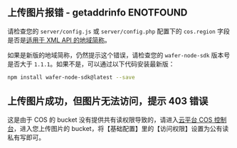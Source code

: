 ## 上传图片报错 - getaddrinfo ENOTFOUND

请检查您的 `server/config.js` 或 `server/config.php` 配置下的 `cos.region` 字段是否是[适用于 XML API 的地域简称](http://tcecqpoc.fsphere.cn/document/product/436/6224)。

如果是新版的地域简称，仍然提示这个错误，请检查您的 `wafer-node-sdk` 版本号是否大于 `1.1.1`。如果不是，可以通过以下代码安装最新版：

```bash
npm install wafer-node-sdk@latest --save
```

## 上传图片成功，但图片无法访问，提示 403 错误

这是由于 COS 的 bucket 没有提供共有读权限导致的，请进入[云平台 COS 控制台](http://console.tce.fsphere.cn/cos)，进入您上传图片的 bucket，将【基础配置】里的【访问权限】设置为公有读私有写即可。
